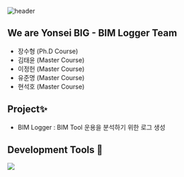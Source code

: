 ![header](https://capsule-render.vercel.app/api?type=waving&color=87CEFA&height=200&section=header&text=YonseiBIG-BIMLogger!&fontSize=60&animation=twinkling&fontColor=F0F8FF&fontAlign=70&fontAlignY=35)

## We are Yonsei BIG - BIM Logger Team
 - 장수형 (Ph.D Course)
 - 김태윤 (Master Course)
 - 이정헌 (Master Course)
 - 유준명 (Master Course)
 - 현석호 (Master Course)

## Project✨
 - BIM Logger : BIM Tool 운용을 분석하기 위한 로그 생성

## Development Tools 🔧
<div align="left">
  <img src="https://img.shields.io/badge/C%23-239120?style=for-the-badge&logo=c-sharp&logoColor=white" />
</div>
